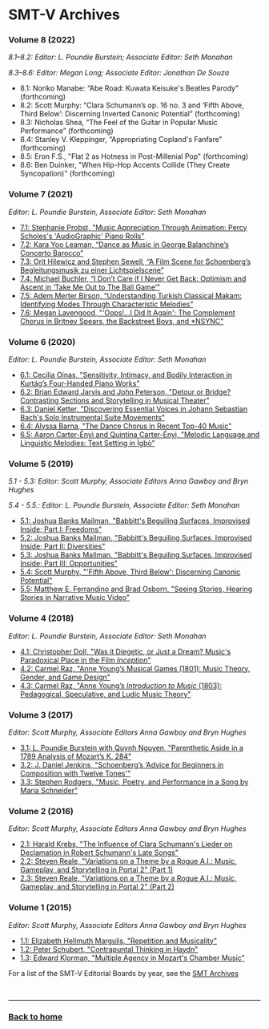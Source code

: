 # SMT-V Archives

### Volume 8 (2022)

_8.1–8.2: Editor: L. Poundie Burstein; Associate Editor: Seth Monahan_

_8.3–8.6: Editor: Megan Long; Associate Editor: Jonathan De Souza_
 
- 8.1: Noriko Manabe: “Abe Road: Kuwata Keisuke's Beatles Parody” (forthcoming)
- 8.2: Scott Murphy: “Clara Schumann’s op. 16 no. 3 and ‘Fifth Above, Third Below’:  Discerning Inverted Canonic Potential” (forthcoming)
- 8.3:  Nicholas Shea, “The Feel of the Guitar in Popular Music Performance” (forthcoming)
- 8.4: Stanley V. Kleppinger, “Appropriating Copland's Fanfare” (forthcoming)
- 8.5: Eron F.S., "Flat 2 as Hotness in Post-Millenial Pop" (forthcoming)
- 8.6: Ben Duinker, "When Hip-Hop Accents Collide (They Create Syncopation)" (forthcoming)

### Volume 7 (2021)
_Editor: L. Poundie Burstein, Associate Editor: Seth Monahan_
- [7.1: Stephanie Probst, "Music Appreciation Through Animation: Percy Scholes's 'AudioGraphic' Piano Rolls"](volume7.md#music-appreciation-through-animation-percy-scholess-audiographic-piano-rolls)
- [7.2: Kara Yoo Leaman, “Dance as Music in George Balanchine’s Concerto Barocco”](volume7.md#dance-as-music-in-george-balanchines-concerto-barocco)
- [7.3: Orit Hilewicz and Stephen Sewell, “A Film Scene for Schoenberg’s Begleitungsmusik zu einer Lichtspielscene”](volume7.md#a-film-scene-for-schoenbergs-begleitungsmusik-zu-einer-lichtspielscene) 
- [7.4: Michael Buchler, “I Don’t Care if I Never Get Back: Optimism and Ascent in ‘Take Me Out to The Ball Game’”](volume7.md#i-dont-care-if-i-never-get-back-optimism-and-ascent-in-take-me-out-to-the-ball-game)
- [7.5: Adem Merter Birson, “Understanding Turkish Classical Makam: Identifying Modes Through Characteristic Melodies"](volume7.md#understanding-turkish-classical-makam-identifying-modes-through-characteristic-melodies)
- [7.6: Megan Lavengood, "'Oops!...I Did It Again': The Complement Chorus in Britney Spears, the Backstreet Boys, and *NSYNC"](volume7.md#oops-i-did-it-again-the-complement-chorus-in-britney-spears-the-backstreet-boys-and-nsync)

### Volume 6 (2020)
_Editor: L. Poundie Burstein, Associate Editor: Seth Monahan_
- [6.1: Cecilia Oinas, "Sensitivity, Intimacy, and Bodily Interaction in Kurtág’s Four-Handed Piano Works"](volume6.md#sensitivity-intimacy-and-bodily-interaction-in-kurtágs-four-handed-piano-works)
- [6.2: Brian Edward Jarvis and John Peterson, "Detour or Bridge? Contrasting Sections and Storytelling in Musical Theater"](volume6.md#detour-or-bridge-contrasting-sections-and-storytelling-in-musical-theater)
- [6.3: Daniel Ketter, "Discovering Essential Voices in Johann Sebastian Bach's Solo Instrumental Suite Movements"](volume6.md#discovering-essential-voices-in-johann-sebastian-bachs-solo-instrumental-suite-movements)
- [6.4: Alyssa Barna, "The Dance Chorus in Recent Top-40 Music"](volume6.md#the-dance-chorus-in-recent-top-40-music)
- [6.5: Aaron Carter-Ényì and Quintina Carter-Ényì, "Melodic Language and Linguistic Melodies: Text Setting in Ìgbò"](volume6.md#melodic-language-and-linguistic-melodies-text-setting-in-igbo)

### Volume 5 (2019)
_5.1 - 5.3: Editor: Scott Murphy, Associate Editors Anna Gawboy and Bryn Hughes_

_5.4 - 5.5.: Editor: L. Poundie Burstein, Associate Editor: Seth Monahan_
- [5.1: Joshua Banks Mailman, "Babbitt's Beguiling Surfaces, Improvised Inside; Part I: Freedoms"](volume5.md#babbitts-beguiling-surfaces-improvised-inside-part-i-freedoms)
- [5.2: Joshua Banks Mailman, "Babbitt's Beguiling Surfaces, Improvised Inside; Part II: Diversities"](volume5.md#babbitts-beguiling-surfaces-improvised-inside-part-ii-diversities)
- [5.3: Joshua Banks Mailman, "Babbitt's Beguiling Surfaces, Improvised Inside; Part III: Opportunities"](volume5.md#babbitts-beguiling-surfaces-improvised-inside-part-iii-opportunities)
- [5.4: Scott Murphy, "'Fifth Above, Third Below': Discerning Canonic Potential"](volume5.md#fifth-above-third-below-discerning-canonic-potential)
- [5.5: Matthew E. Ferrandino and Brad Osborn, "Seeing Stories, Hearing Stories in Narrative Music Video"](volume5.md#seeing-stories-hearing-stories-in-narrative-music-video)

### Volume 4 (2018)
_Editor: L. Poundie Burstein, Associate Editor: Seth Monahan_
- [4.1: Christopher Doll, "Was it Diegetic, or Just a Dream? Music's Paradoxical Place in the Film *Inception*"](volume4.md#was-it-diegetic-or-just-a-dream-musics-paradoxical-place-in-the-film-inception)
- [4.2: Carmel Raz, "Anne Young’s Musical Games (1801): Music Theory, Gender, and Game Design"](volume4.md#anne-youngs-musical-games-1801-music-theory-gender-and-game-design)
- [4.3: Carmel Raz, "Anne Young’s *Introduction to Music* (1803): Pedagogical, Speculative, and Ludic Music Theory"](volume4.md#anne-youngs-introduction-to-music-1803-pedagogical-speculative-and-ludic-music-theory)


### Volume 3 (2017)
_Editor: Scott Murphy, Associate Editors Anna Gawboy and Bryn Hughes_
- [3.1: L. Poundie Burstein with Quynh Nguyen, "Parenthetic Aside in a 1789 Analysis of Mozart’s K. 284"](volume3.md#parenthetic-aside-in-a-1789-analysis-of-mozarts-k-284)
- [3.2: J. Daniel Jenkins, "Schoenberg’s ‘Advice for Beginners in Composition with Twelve Tones'"](volume3.md#schoenbergs-advice-for-beginners-in-composition-with-twelve-tones)
- [3.3: Stephen Rodgers, "Music, Poetry, and Performance in a Song by Maria Schneider"](volume3.md#music-poetry-and-performance-in-a-song-by-maria-schneider)

### Volume 2 (2016)
_Editor: Scott Murphy, Associate Editors Anna Gawboy and Bryn Hughes_
- [2.1: Harald Krebs, "The Influence of Clara Schumann's Lieder on Declamation in Robert Schumann's Late Songs"](volume2.md#the-influence-of-clara-schumanns-lieder-on-declamation-in-robert-schumanns-late-songs)
- [2.2: Steven Reale, "Variations on a Theme by a Rogue A.I.: Music, Gameplay, and Storytelling in Portal 2" (Part 1)](volume2.md#variations-on-a-theme-by-a-rogue-ai-music-gameplay-and-storytelling-in-portal-2-part-1-of-2)
- [2.3: Steven Reale, "Variations on a Theme by a Rogue A.I.: Music, Gameplay, and Storytelling in Portal 2" (Part 2)](volume2.md#variations-on-a-theme-by-a-rogue-ai-music-gameplay-and-storytelling-in-portal-2-part-2-of-2)

### Volume 1 (2015)
_Editor: Scott Murphy, Associate Editors Anna Gawboy and Bryn Hughes_
- [1.1: Elizabeth Hellmuth Margulis, "Repetition and Musicality"](volume1.md#repetition-and-musicality)
- [1.2: Peter Schubert, "Contrapuntal Thinking in Haydn"](volume1.md#contrapuntal-thinking-in-haydn)
- [1.3: Edward Klorman, "Multiple Agency in Mozart's Chamber Music"](volume1.md#multiple-agency-in-mozarts-chamber-music)

For a list of the SMT-V Editorial Boards by year, see the [SMT Archives](https://societymusictheory.org/archives/committees/journal-boards)
<p>&nbsp;</p>
<hr>

<h3><a href="{{ "/" | relative_url }}">Back to home</a></h3>
